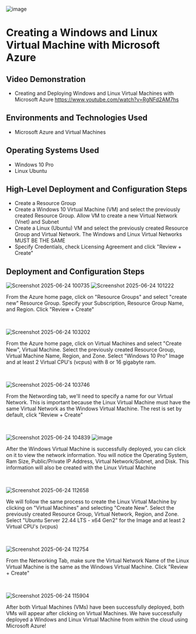 <p align="center">

![image](https://github.com/user-attachments/assets/9222473a-edde-4c63-adb2-ddcfc89c9771)

</p>

<h1>Creating a Windows and Linux Virtual Machine with Microsoft Azure</h1>


<h2>Video Demonstration</h2>

- Creating and Deploying Windows and Linux Virtual Machines with Microsoft Azure https://www.youtube.com/watch?v=RgNFd2AM7hs

<h2>Environments and Technologies Used</h2>

- Microsoft Azure and Virtual Machines

<h2>Operating Systems Used </h2>

- Windows 10 Pro
- Linux Ubuntu

<h2>High-Level Deployment and Configuration Steps</h2>

- Create a Resource Group
- Create a Windows 10 Virtual Machine (VM) and select the previously created Resource Group. Allow VM to create a new Virtual Network (Vnet) and Subnet
- Create a Linux (Ubuntu) VM and select the previously created Resource Group and Virtual Network. The Windows and Linux Virtual Networks MUST BE THE SAME
- Specify Credentials, check Licensing Agreement and click "Review + Create" 

<h2>Deployment and Configuration Steps</h2>

<p>
    
 ![Screenshot 2025-06-24 100735](https://github.com/user-attachments/assets/de4c5463-31d5-44c7-b95d-f3e1b4a3439e)
 ![Screenshot 2025-06-24 101222](https://github.com/user-attachments/assets/821e81f3-4fdb-4cdd-98c9-aa309f4bd678)

</p>
<p>
From the Azure home page, click on "Resource Groups" and select "create new" Resource Group. Specify your Subscription, Resource Group Name, and Region. Click "Review + Create" 
</p>
<br />

<p>

 ![Screenshot 2025-06-24 103202](https://github.com/user-attachments/assets/0869a86d-ec7f-421b-84e9-cefca25c023f) 

</p>
<p>
From the Azure home page, click on Virtual Machines and select "Create New", Virtual Machine. Select the previously created Resource Group, Virtual Machine Name, Region, and Zone. Select "Windows 10 Pro" Image and at least 2 Virtual CPU's (vcpus) with 8 or 16 gigabyte ram. 
</p>
<br />

<p>

 ![Screenshot 2025-06-24 103746](https://github.com/user-attachments/assets/eca250d0-143f-4099-a600-5aa3da3aada7)

</p>
<p>
From the Networding tab, we'll need to specify a name for our Virtual Network. This is important because the Linux Virtual Machine must have the same Virtual Network as the Windows Virtual Machine. The rest is set by default, click "Review + Create"  
</p>
<br />

<p>

![Screenshot 2025-06-24 104839](https://github.com/user-attachments/assets/72308dfa-a8ac-4d83-82f4-5ec4e332536b)
![image](https://github.com/user-attachments/assets/3125ee5d-480f-4539-ab76-66a3e9c8fa5a)

</p>
<p>
After the Windows Virtual Machine is successfully deployed, you can click on it to view the network information. You will notice the Operating System, Ram Size, Public/Private IP Address, Virtual Network/Subnet, and Disk. This information will also be created with the Linux Virtual Machine   
</p>
<br />

<p>

![Screenshot 2025-06-24 112658](https://github.com/user-attachments/assets/c320faf4-e778-4a1d-b5d0-ec4ee9764fce)

</p>
<p>
We will follow the same process to create the Linux Virtual Machine by clicking on "Virtual Machines" and selecting "Create New".  Select the previously created Resource Group, Virtual Network, Region, and Zone. Select "Ubuntu Server 22.44 LTS - x64 Gen2"  for the Image and at least 2 Virtual CPU's (vcpus)  
</p>
<br />

<p>

![Screenshot 2025-06-24 112754](https://github.com/user-attachments/assets/cbbf048e-388c-4bca-9b71-99856e416288)

</p>
<p>
From the Networking Tab, make sure the Virtual Network Name of the Linux Virtual Machine is the same as the Windows Virtual Machine. Click "Review + Create"
</p>
<br />

<p>

![Screenshot 2025-06-24 115904](https://github.com/user-attachments/assets/b8576b4f-9241-4764-9b65-4e58d68b0c57)

</p>
<p>
After both Virtual Machines (VMs) have been successfully deployed, both VMs will appear after clicking on Virtual Machines. We have successfully deployed a Windows and Linux Virtual Machine from within the cloud using Microsoft Azure! 
</p>
<br />
